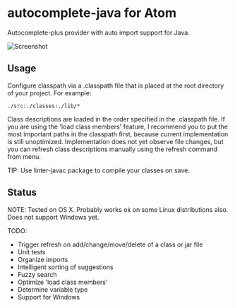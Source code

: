 # autocomplete-java for Atom

Autocomplete-plus provider with auto import support for Java.

![Screenshot](https://f.cloud.github.com/assets/69169/2290250/c35d867a-a017-11e3-86be-cd7c5bf3ff9b.gif)

## Usage

Configure classpath via a .classpath file that is placed at the root directory of your project. For example:

    ./src:./classes:./lib/*

Class descriptions are loaded in the order specified in the .classpath file. If you are using the 'load class members' feature, I recommend you to put the most important paths in the classpath first, because current implementation is still unoptimized. Implementation does not yet observe file changes, but you can refresh class descriptions manually using the refresh command from menu.

TIP: Use linter-javac package to compile your classes on save.

## Status

NOTE: Tested on OS X. Probably works ok on some Linux distributions also. Does not support Windows yet.

TODO:
* Trigger refresh on add/change/move/delete of a class or jar file
* Unit tests
* Organize imports
* Intelligent sorting of suggestions
* Fuzzy search
* Optimize 'load class members'
* Determine variable type
* Support for Windows
